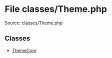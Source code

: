 File classes/Theme.php
=========

Source: [classes/Theme.php](https://github.com/PrestaShop/PrestaShop/blob/1.5.6.0/classes/Theme.php)


Classes
-------

* [ThemeCore](class.ThemeCore.md)

